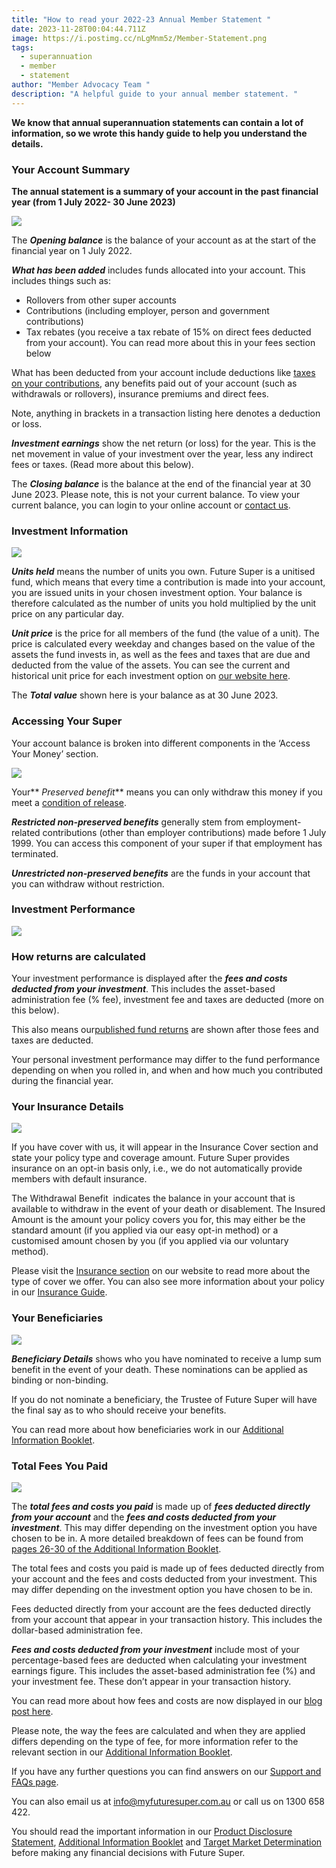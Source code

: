 ```yaml
---
title: "How to read your 2022-23 Annual Member Statement "
date: 2023-11-28T00:04:44.711Z
image: https://i.postimg.cc/nLgMnm5z/Member-Statement.png
tags:
  - superannuation
  - member
  - statement
author: "Member Advocacy Team "
description: "A helpful guide to your annual member statement. "
---
```

**We know that annual superannuation statements can contain a lot of information, so we wrote this handy guide to help you understand the details.**

### Your Account Summary

**The annual statement is a summary of your account in the past financial year (from 1 July 2022- 30 June 2023)**

![](https://i.postimg.cc/zGHNstpr/account-summary-no-SG-personal-and-governemnt.png)

The ***Opening balance*** is the balance of your account as at the start of the financial year on 1 July 2022. 

***What has been added*** includes funds allocated into your account. This includes things such as: 

* Rollovers from other super accounts
* Contributions (including employer, person and government contributions)
* Tax rebates (you receive a tax rebate of 15% on direct fees deducted from your account). You can read more about this in your fees section below 

What has been deducted from your account include deductions like [taxes on your contributions](https://www.futuresuper.com.au/faqs/why-is-tax-taken-from-my-account/), any benefits paid out of your account (such as withdrawals or rollovers), insurance premiums and direct fees. 

Note, anything in brackets in a transaction listing here denotes a deduction or loss.

***Investment earnings*** show the net return (or loss) for the year. This is the net movement in value of your investment over the year, less any indirect fees or taxes. (Read more about this below).

The ***Closing balance*** is the balance at the end of the financial year at 30 June 2023. Please note, this is not your current balance. To view your current balance, you can login to your online account or [contact us](https://www.futuresuper.com.au/contact-us/). 

### Investment Information

![](https://i.postimg.cc/fb58BZXT/Investment-Information.png)

***Units held*** means the number of units you own. Future Super is a unitised fund, which means that every time a contribution is made into your account, you are issued units in your chosen investment option. Your balance is therefore calculated as the number of units you hold multiplied by the unit price on any particular day.

***Unit price*** is the price for all members of the fund (the value of a unit). The price is calculated every weekday and changes based on the value of the assets the fund invests in, as well as the fees and taxes that are due and deducted from the value of the assets. You can see the current and historical unit price for each investment option on [our website here](https://www.futuresuper.com.au/unit-prices/). 

The ***Total value*** shown here is your balance as at 30 June 2023.

### A﻿ccessing Your Super

Your account balance is broken into different components in the ‘Access Your Money’ section.

![](https://i.postimg.cc/9MnJHpJ6/Access-to-your-Money.png)

Your** *Preserved benefit*** means you can only withdraw this money if you meet a [condition of release](https://www.futuresuper.com.au/faqs/what-is-a-condition-of-release/).

***Restricted non-preserved benefits*** generally stem from employment-related contributions (other than employer contributions) made before 1 July 1999. You can access this component of your super if that employment has terminated.

***Unrestricted non-preserved benefits*** are the funds in your account that you can withdraw without restriction.

### Investment Performance

![](https://i.postimg.cc/wBxC6wQM/RPG-Investment-Performance.png)

### How returns are calculated

Your investment performance is displayed after the ***fees and costs deducted from your investment***. This includes the asset-based administration fee (% fee), investment fee and taxes are deducted (more on this below).

This also means our[](https://www.myfuturesuper.com.au/choosing/performanceandreturns)[published fund returns](https://www.myfuturesuper.com.au/performance-and-returns/) are shown after those fees and taxes are deducted.

Your personal investment performance may differ to the fund performance depending on when you rolled in, and when and how much you contributed during the financial year.

### Y﻿our Insurance Details

![](https://i.postimg.cc/xTKhMwsq/Insurance-Cover.png)

If you have cover with us, it will appear in the Insurance Cover section and state your policy type and coverage amount. Future Super provides insurance on an opt-in basis only, i.e., we do not automatically provide members with default insurance.

The Withdrawal Benefit  indicates the balance in your account that is available to withdraw in the event of your death or disablement. The Insured Amount is the amount your policy covers you for, this may either be the standard amount (if you applied via our easy opt-in method) or a customised amount chosen by you (if you applied via our voluntary method).  

Please visit the [Insurance section](https://www.futuresuper.com.au/insurance/) on our website to read more about the type of cover we offer. You can also see more information about your policy in our [Insurance Guide](https://content.myfuturesuper.com.au/forms-docs/FS_InsuranceGuide_01112023.pdf).

### Y﻿our Beneficiaries

![](https://i.postimg.cc/yYXpkFdZ/Screenshot-2023-11-22-at-12-52-39-pm.png)

***Beneficiary Details*** shows who you have nominated to receive a lump sum benefit in the event of your death. These nominations can be applied as binding or non-binding.

If you do not nominate a beneficiary, the Trustee of Future Super will have the final say as to who should receive your benefits.

You can read more about how beneficiaries work in our [Additional Information Booklet](https://content.myfuturesuper.com.au/forms-docs/FS_AIB_01112023.pdf). 



### Total Fees You Paid

![](https://i.postimg.cc/90H1fMHb/Screenshot-2023-11-23-at-11-45-21-am.png)

The ***total fees and costs you paid*** is made up of ***fees deducted directly from your account*** and the ***fees and costs deducted from your investment***. This may differ depending on the investment option you have chosen to be in. A more detailed breakdown of fees can be found from [pages 26-30 of the Additional Information Booklet](https://content.myfuturesuper.com.au/forms-docs/FS_AIB_20122022.pdf).

The total fees and costs you paid is made up of fees deducted directly from your account and the fees and costs deducted from your investment. This may differ depending on the investment option you have chosen to be in. 

Fees deducted directly from your account are the fees deducted directly from your account that appear in your transaction history. This includes the dollar-based administration fee.

***Fees and costs deducted from your investment*** include most of your percentage-based fees are deducted when calculating your investment earnings figure. This includes the asset-based administration fee (%) and your investment fee. These don’t appear in your transaction history.

You can read more about how fees and costs are now displayed in our [blog post here](https://www.futuresuper.com.au/blog/change-is-in-the-air-fees-costs-in-super-from-30-september-2022-1/).

Please note, the way the fees are calculated and when they are applied differs depending on the type of fee, for more information refer to the relevant section in our [Additional Information Booklet](https://content.myfuturesuper.com.au/forms-docs/FS_AIB_01112023.pdf). 

If you have any further questions you can find answers on our [Support and FAQs page](https://www.myfuturesuper.com.au/support-and-faqs/). 

You can also email us at info@myfuturesuper.com.au or call us on 1300 658 422.

You should read the important information in our [Product Disclosure Statement](https://content.myfuturesuper.com.au/forms-docs/FS_PDS_01112023.pdf), [Additional Information Booklet](https://content.myfuturesuper.com.au/forms-docs/FS_AIB_01112023.pdf) and [Target Market Determination](https://content.myfuturesuper.com.au/forms-docs/FS_AccumTMD_01112023.pdf) before making any financial decisions with Future Super.